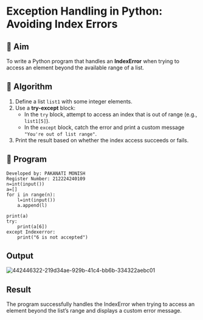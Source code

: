 # Exception Handling in Python: Avoiding Index Errors

## 🎯 Aim
To write a Python program that handles an **IndexError** when trying to access an element beyond the available range of a list.

## 🧠 Algorithm
1. Define a list `list1` with some integer elements.
2. Use a **try-except** block:
   - In the `try` block, attempt to access an index that is out of range (e.g., `list1[5]`).
   - In the `except` block, catch the error and print a custom message `"You're out of list range"`.
3. Print the result based on whether the index access succeeds or fails.

## 🧾 Program
```
Developed by: PAKANATI MONISH
Register Number: 212224240109
n=int(input())
a=[]
for i in range(n):
    l=int(input())
    a.append(l)

print(a)
try:
    print(a[6])
except Indexerror:
    print("6 is not accepted")
```
## Output
![442446322-219d34ae-929b-41c4-bb6b-334322aebc01](https://github.com/user-attachments/assets/0a828ac8-fdf8-4d9e-94fb-49b1ed76591a)

## Result
The program successfully handles the IndexError when trying to access an element beyond the list’s range and displays a custom error message.
